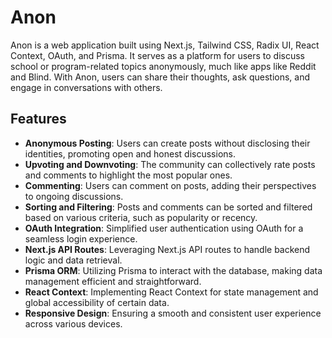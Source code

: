 # Anon

Anon is a web application built using Next.js, Tailwind CSS, Radix UI, React Context, OAuth, and Prisma. It serves as a platform for users to discuss school or program-related topics anonymously, much like apps like Reddit and Blind. With Anon, users can share their thoughts, ask questions, and engage in conversations with others.

<h2>Features</h2>

<ul>
  <li><strong>Anonymous Posting</strong>: Users can create posts without disclosing their identities, promoting open and honest discussions.</li>
  <li><strong>Upvoting and Downvoting</strong>: The community can collectively rate posts and comments to highlight the most popular ones.</li>
  <li><strong>Commenting</strong>: Users can comment on posts, adding their perspectives to ongoing discussions.</li>
  <li><strong>Sorting and Filtering</strong>: Posts and comments can be sorted and filtered based on various criteria, such as popularity or recency.</li>
  <li><strong>OAuth Integration</strong>: Simplified user authentication using OAuth for a seamless login experience.</li>
  <li><strong>Next.js API Routes</strong>: Leveraging Next.js API routes to handle backend logic and data retrieval.</li>
  <li><strong>Prisma ORM</strong>: Utilizing Prisma to interact with the database, making data management efficient and straightforward.</li>
  <li><strong>React Context</strong>: Implementing React Context for state management and global accessibility of certain data.</li>
  <li><strong>Responsive Design</strong>: Ensuring a smooth and consistent user experience across various devices.</li>
</ul>
